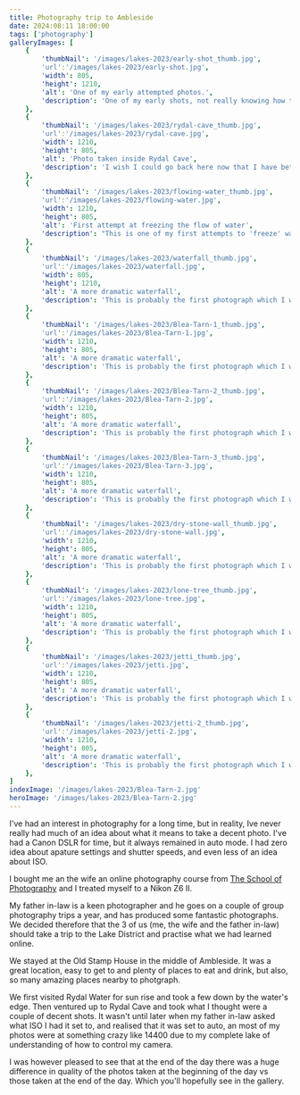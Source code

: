 ```yaml
---
title: Photography trip to Ambleside
date: 2024:08:11 18:00:00
tags: ['photography']
galleryImages: [
    {
        'thumbNail': '/images/lakes-2023/early-shot_thumb.jpg',
        'url':'/images/lakes-2023/early-shot.jpg',
        'width': 805,
        'height': 1210,
        'alt': 'One of my early attempted photos.',
        'description': 'One of my early shots, not really knowing how to use my Nikon Z6 II, and forgetting everything I had learned about composition'
    },
    {
        'thumbNail': '/images/lakes-2023/rydal-cave_thumb.jpg',
        'url':'/images/lakes-2023/rydal-cave.jpg',
        'width': 1210,
        'height': 805,
        'alt': 'Photo taken inside Rydal Cave',
        'description': 'I wish I could go back here now that I have better understanding of how to use my camera and what post-processing can do to enhance images.'
    },
    {
        'thumbNail': '/images/lakes-2023/flowing-water_thumb.jpg',
        'url':'/images/lakes-2023/flowing-water.jpg',
        'width': 1210,
        'height': 805,
        'alt': 'First attempt at freezing the flow of water',
        'description': "This is one of my first attempts to 'freeze' water in flow. I was happy with this, though again, I had no control of my ISO. I would now take a little more time to set up and consider using filters"
    },
    {
        'thumbNail': '/images/lakes-2023/waterfall_thumb.jpg',
        'url':'/images/lakes-2023/waterfall.jpg',
        'width': 805,
        'height': 1210,
        'alt': 'A more dramatic waterfall',
        'description': 'This is probably the first photograph which I was actually pleased with. Again, more by luck than any real skill.'
    },
    {
        'thumbNail': '/images/lakes-2023/Blea-Tarn-1_thumb.jpg',
        'url':'/images/lakes-2023/Blea-Tarn-1.jpg',
        'width': 1210,
        'height': 805,
        'alt': 'A more dramatic waterfall',
        'description': 'This is probably the first photograph which I was actually pleased with. Again, more by luck than any real skill.'
    },
    {
        'thumbNail': '/images/lakes-2023/Blea-Tarn-2_thumb.jpg',
        'url':'/images/lakes-2023/Blea-Tarn-2.jpg',
        'width': 1210,
        'height': 805,
        'alt': 'A more dramatic waterfall',
        'description': 'This is probably the first photograph which I was actually pleased with. Again, more by luck than any real skill.'
    },
    {
        'thumbNail': '/images/lakes-2023/Blea-Tarn-3_thumb.jpg',
        'url':'/images/lakes-2023/Blea-Tarn-3.jpg',
        'width': 1210,
        'height': 805,
        'alt': 'A more dramatic waterfall',
        'description': 'This is probably the first photograph which I was actually pleased with. Again, more by luck than any real skill.'
    },
    {
        'thumbNail': '/images/lakes-2023/dry-stone-wall_thumb.jpg',
        'url':'/images/lakes-2023/dry-stone-wall.jpg',
        'width': 1210,
        'height': 805,
        'alt': 'A more dramatic waterfall',
        'description': 'This is probably the first photograph which I was actually pleased with. Again, more by luck than any real skill.'
    },
    {
        'thumbNail': '/images/lakes-2023/lone-tree_thumb.jpg',
        'url':'/images/lakes-2023/lone-tree.jpg',
        'width': 1210,
        'height': 805,
        'alt': 'A more dramatic waterfall',
        'description': 'This is probably the first photograph which I was actually pleased with. Again, more by luck than any real skill.'
    },
    {
        'thumbNail': '/images/lakes-2023/jetti_thumb.jpg',
        'url':'/images/lakes-2023/jetti.jpg',
        'width': 1210,
        'height': 805,
        'alt': 'A more dramatic waterfall',
        'description': 'This is probably the first photograph which I was actually pleased with. Again, more by luck than any real skill.'
    },
    {
        'thumbNail': '/images/lakes-2023/jetti-2_thumb.jpg',
        'url':'/images/lakes-2023/jetti-2.jpg',
        'width': 1210,
        'height': 805,
        'alt': 'A more dramatic waterfall',
        'description': 'This is probably the first photograph which I was actually pleased with. Again, more by luck than any real skill.'
    },
]
indexImage: '/images/lakes-2023/Blea-Tarn-2.jpg'
heroImage: '/images/lakes-2023/Blea-Tarn-2.jpg'
---
```

I've had an interest in photography for a long time, but in reality, Ive never really had much of an idea about what it means to take a decent photo. I've had a Canon DSLR for time, but it always remained in auto mode. I had zero idea about apature settings and shutter speeds, and even less of an idea about ISO.

I bought me an the wife an online photography course from [The School of Photography](https://www.theschoolofphotography.com/) and I treated myself to a Nikon Z6 II.

My father in-law is a keen photographer and he goes on a couple of group photography trips a year, and has produced some fantastic photographs. We decided therefore that the 3 of us (me, the wife and the father in-law) should take a trip to the Lake District and practise what we had learned online.

We stayed at the Old Stamp House in the middle of Ambleside. It was a great location, easy to get to and plenty of places to eat and drink, but also, so many amazing places nearby to photgraph.

We first visited Rydal Water for sun rise and took a few down by the water's edge. Then ventured up to Rydal Cave and took what I thought were a couple of decent shots. It wasn't until later when my father in-law asked what ISO I had it set to, and realised that it was set to auto, an most of my photos were at something crazy like 14400 due to my complete lake of understanding of how to control my camera.

I was however pleased to see that at the end of the day there was a huge difference in quality of the photos taken at the beginning of the day vs those taken at the end of the day. Which you'll hopefully see in the gallery.